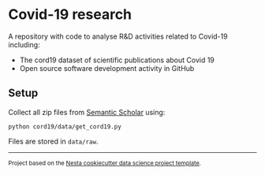 Covid-19 research
==============================

A repository with code to analyse R&D activities related to Covid-19 including:

* The cord19 dataset of scientific publications about Covid 19
* Open source software development activity in GitHub

## Setup

Collect all zip files from [Semantic Scholar](https://pages.semanticscholar.org/coronavirus-research) using:

`python cord19/data/get_cord19.py`

Files are stored in `data/raw`.

--------

<p><small>Project based on the <a target="_blank" href="https://github.com/nestauk/cookiecutter-data-science-nesta">Nesta cookiecutter data science project template</a>.</small></p>

